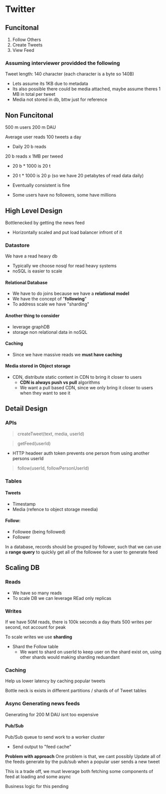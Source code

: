 # Twitter

## Funcitonal

1. Follow Others
2. Create Tweets
3. View Feed

### Assuming interviewer providded the following

Tweet length: 140 character (each character is a byte so 140B)

* Lets assume its 1KB due to metadata
* Its also possible there could be media attached, maybe assume theres 1 MB in total per tweet
* Media not stored in db, bttw just for reference

## Non Funcitonal

500 m users
200 m DAU

Average user reads 100 tweets a day

* Daily 20 b reads

20 b reads x 1MB per tweed

* 20 b * 1000 is 20 t
* 20 t * 1000 is 20 p (so we have 20 petabytes of read data daily)

* Eventually consistent is fine
* Some users have no followers, some have millions

## High Level Design

Bottlenecked by getting the news feed

* Horizontally scaled and put load balancer infront of it

### Datastore

We have a read heavy db

* Typically we choose nosql for read heavy systems
* noSQL is easier to scale

#### Relational Database

* We have to do joins because we have a **relational model**
* We have the concept of "**following**"
* To address scale we have "sharding"

#### Another thing to consider

* leverage graphDB
* storage non relational data in noSQL


#### Caching

* Since we have massive reads we **must have caching**


#### Media stored in Object storage

* CDN, distribute static content in CDN to bring it closer to users
  * **CDN is always push vs pull** algorithms
  * We want a pull based CDN, since we only bring it closer to users when they want to see it


## Detail Design

### APIs

> createTweet(text, media, userId)

> getFeed(userId)

* HTTP headeer auth token prevents one person from using another persons userId

>follow(userId, followPersonUserId)

### Tables

#### Tweets

- Timestamp
- Media (refence to object storage meedia)

#### Follow:

* Followee (being followed)
* Follower

In a database, records should be grouped by follower, such that we can use a **range query** to quickly get all of the followee for a user to generate feed


## Scaling DB

### Reads

* We have so many reads
* To scale DB we can leverage REad only replicas


### Writes

If we have 50M reads, there is 100k seconds a day thats 500 writes per second, not account for peak

To scale writes we use **sharding**

* Shard the Follow table
  * We want to shard on userId to keep user on the shard exist on, using other shards would making sharding reduandant

### Caching

Help us lower latency by caching popular tweets

Bottle neck is exists in different partitions / shards of of Tweet tables


### Async Generating news feeds

Generating for 200 M DAU isnt too expensive


#### Pub/Sub

Pub/Sub queue to send work to a worker cluster

* Send output to "feed cache"
  
**Problem with approach**
One problem is that, we cant possibly Update all of the feeds generate by the pub/sub when a popular user sends a new tweet

This is a trade off, we must leverage both fetching some components of feed at loading and some async

Business logic for this pending
